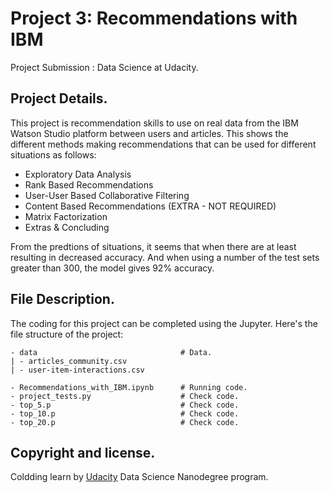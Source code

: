 # Project 3: Recommendations with IBM
Project Submission : Data Science at Udacity.

## Project Details.
This project is recommendation skills to use on real data from the IBM Watson Studio platform between users and articles. This shows the different methods making recommendations that can be used for different situations as follows:
* Exploratory Data Analysis
* Rank Based Recommendations
* User-User Based Collaborative Filtering
* Content Based Recommendations (EXTRA - NOT REQUIRED)
* Matrix Factorization
* Extras & Concluding

From the predtions of situations, it seems that when there are at least resulting in decreased accuracy. And when using a number of the test sets greater than 300, the model gives 92% accuracy.

## File Description.
The coding for this project can be completed using the Jupyter. Here's the file structure of the project:
```
- data                                # Data.
| - articles_community.csv
| - user-item-interactions.csv

- Recommendations_with_IBM.ipynb      # Running code.
- project_tests.py                    # Check code.
- top_5.p                             # Check code.
- top_10.p                            # Check code.
- top_20.p                            # Check code.
```

## Copyright and license.
Coldding learn by [Udacity](https://www.udacity.com/course/data-scientist-nanodegree--nd025) Data Science Nanodegree program.

